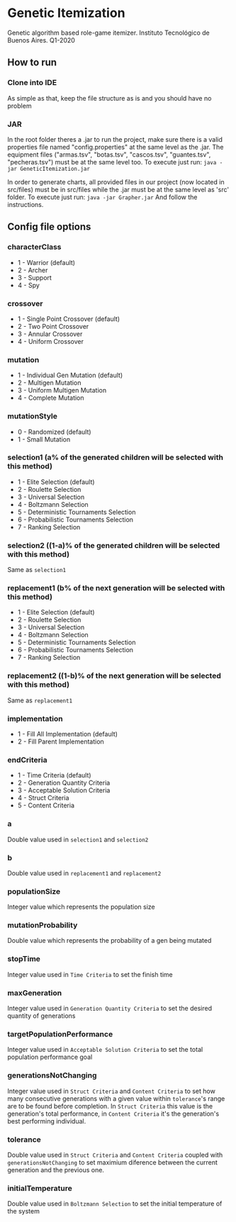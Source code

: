 # Genetic Itemization
Genetic algorithm based role-game itemizer. Instituto Tecnológico de Buenos Aires. Q1-2020
## How to run
### Clone into IDE
As simple as that, keep the file structure as is and you should have no problem
### JAR
In the root folder theres a .jar to run the project, make sure there is a valid properties file named "config.properties" at the same level as the .jar. The equipment files ("armas.tsv", "botas.tsv", "cascos.tsv", "guantes.tsv", "pecheras.tsv") must be at the same level too. To execute just run:
`java -jar GeneticItemization.jar`

In order to generate charts, all provided files in our project (now located in src/files) must be in src/files while the .jar must be at the same level as 'src' folder. To execute just run:
`java -jar Grapher.jar`
And follow the instructions.

## Config file options
### characterClass
- 1 - Warrior (default)
- 2 - Archer
- 3 - Support
- 4 - Spy

### crossover
- 1 - Single Point Crossover (default)
- 2 - Two Point Crossover
- 3 - Annular Crossover
- 4 - Uniform Crossover

### mutation
- 1 - Individual Gen Mutation (default)
- 2 - Multigen Mutation
- 3 - Uniform Multigen Mutation
- 4 - Complete Mutation

### mutationStyle
- 0 - Randomized (default)
- 1 - Small Mutation

### selection1 (a% of the generated children will be selected with this method)
- 1 - Elite Selection (default)
- 2 - Roulette Selection
- 3 - Universal Selection
- 4 - Boltzmann Selection
- 5 - Deterministic Tournaments Selection
- 6 - Probabilistic Tournaments Selection
- 7 - Ranking Selection

### selection2 ((1-a)% of the generated children will be selected with this method)
Same as `selection1`

### replacement1 (b% of the next generation will be selected with this method)
- 1 - Elite Selection (default)
- 2 - Roulette Selection
- 3 - Universal Selection
- 4 - Boltzmann Selection
- 5 - Deterministic Tournaments Selection
- 6 - Probabilistic Tournaments Selection
- 7 - Ranking Selection

### replacement2 ((1-b)% of the next generation will be selected with this method)
Same as `replacement1`

### implementation
- 1 - Fill All Implementation (default)
- 2 - Fill Parent Implementation

### endCriteria
- 1 - Time Criteria (default)
- 2 - Generation Quantity Criteria
- 3 - Acceptable Solution Criteria
- 4 - Struct Criteria
- 5 - Content Criteria

### a
Double value used in `selection1` and `selection2`

### b
Double value used in `replacement1` and `replacement2`

### populationSize
Integer value which represents the population size

### mutationProbability
Double value which represents the probability of a gen being mutated

### stopTime
Integer value used in `Time Criteria` to set the finish time

### maxGeneration
Integer value used in `Generation Quantity Criteria` to set the desired quantity of generations

### targetPopulationPerformance
Integer value used in `Acceptable Solution Criteria` to set the total population performance goal

### generationsNotChanging
Integer value used in `Struct Criteria` and `Content Criteria` to set how many consecutive  generations with a given value within `tolerance`'s range are to be found before completion. In `Struct Criteria` this value is the generation's total performance, in `Content Criteria` it's the generation's best performing individual.

### tolerance
Double value used in `Struct Criteria` and `Content Criteria` coupled with `generationsNotChanging` to set maximium diference between the current generation and the previous one. 

### initialTemperature
Double value used in `Boltzmann Selection` to set the initial temperature of the system
